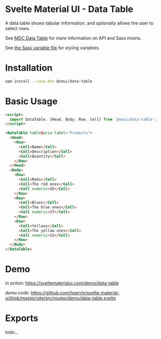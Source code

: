 # Svelte Material UI - Data Table

A data table shows tabular information, and optionally allows the user to select rows.

See [MDC Data Table](https://material.io/develop/web/components/data-tables/) for more information on API and Sass mixins.

See [the Sass variable file](https://github.com/material-components/material-components-web/blob/v3.1.1/packages/mdc-data-table/_variables.scss) for styling variables.

# Installation

```sh
npm install --save-dev @smui/data-table
```

# Basic Usage

```html
<script>
  import DataTable, {Head, Body, Row, Cell} from '@smui/data-table';
</script>

<DataTable table$aria-label="Products">
  <Head>
    <Row>
      <Cell>Name</Cell>
      <Cell>Description</Cell>
      <Cell>Quantity</Cell>
    </Row>
  </Head>
  <Body>
    <Row>
      <Cell>Reds</Cell>
      <Cell>The red ones</Cell>
      <Cell numeric>45</Cell>
    </Row>
    <Row>
      <Cell>Blues</Cell>
      <Cell>The blue ones</Cell>
      <Cell numeric>37</Cell>
    </Row>
    <Row>
      <Cell>Yellows</Cell>
      <Cell>The yellow ones</Cell>
      <Cell numeric>32</Cell>
    </Row>
  </Body>
</DataTable>
```

# Demo

*in action:* https://sveltematerialui.com/demo/data-table

*demo code:* https://github.com/hperrin/svelte-material-ui/blob/master/site/src/routes/demo/data-table.svelte

# Exports

todo...